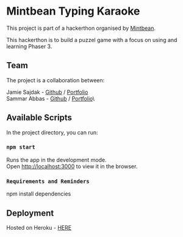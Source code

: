 # Mintbean Typing Karaoke

This project is part of a hackerthon organised by [Mintbean](https://www.mintbean.io/).

This hackerthon is to build a puzzel game with a focus on using and learning Phaser 3.

## Team

The project is a collaboration between:

Jamie Sajdak - [Github](https://github.com/Jam52) / [Portfolio](https://www.jamiesajdak.com/)\
Sammar Abbas - [Github](https://github.com/8sagh8) / [Portfolio](https://sammar-abbas.herokuapp.com/)\

## Available Scripts

In the project directory, you can run:

### `npm start`

Runs the app in the development mode.\
Open [http://localhost:3000](http://localhost:3000) to view it in the browser.

### `Requirements and Reminders`

npm install dependencies

## Deployment

Hosted on Heroku - [HERE](https://find-path-phaser-game.herokuapp.com/)
